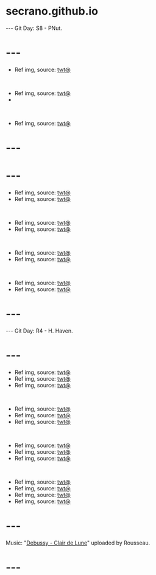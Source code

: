 # secrano.github.io

--- Git Day: S8 - PNut.

# ---

- Ref img, source: [twt@](https://x.com/miboso__/status/1853643247257837839)

<br/>

- Ref img, source: [twt@](https://x.com/miboso__/status/1853676282707661285)
- 
<br/>

- Ref img, source: [twt@](https://x.com/miboso__/status/1853612478955192779)

# ---
# ---

- Ref img, source: [twt@](https://x.com/DanKantori/status/1853407357012746460)
- Ref img, source: [twt@](https://x.com/kitirna/status/1853180396629819620)

<br/>

- Ref img, source: [twt@](https://x.com/IsabellaMDeLuca/status/1853442073401201030)
- Ref img, source: [twt@](https://x.com/SunhiLegend/status/1853491610727698563)

<br/>

- Ref img, source: [twt@](https://x.com/Rainmaker1973/status/1853361855311270312)
- Ref img, source: [twt@](https://x.com/khyleri/status/1853478071594336498)

<br/>

- Ref img, source: [twt@](https://x.com/LuffyDram/status/1853134840180167039)
- Ref img, source: [twt@](https://x.com/spoopyone/status/1853199953377550621)

# ---

--- Git Day: R4 - H. Haven.

# --- 

- Ref img, source: [twt@](https://x.com/AiartYasshy/status/1852848164153257990)
- Ref img, source: [twt@](https://x.com/rosuuri/status/1853215402475569282)
- Ref img, source: [twt@](https://x.com/Hare_Zzv/status/1853148872941662488)

<br/>

- Ref img, source: [twt@](https://x.com/LindyTasteful/status/1853140149657334190)
- Ref img, source: [twt@](https://x.com/liiiillliiil/status/1853195450305888396)
- Ref img, source: [twt@](https://x.com/ai_anime_mia/status/1853336103916597561)

<br/>

- Ref img, source: [twt@](https://x.com/Hanabunny_cos/status/1853040723911655806)
- Ref img, source: [twt@](https://x.com/LoganRoger51458/status/1852965822328631324)
- Ref img, source: [twt@](https://x.com/heretikka/status/1853243974133096744)

<br/>

- Ref img, source: [twt@](https://x.com/SetsuManga2/status/1853225929952342274)
- Ref img, source: [twt@](https://x.com/PhmHongVy307/status/1852692345705410995)
- Ref img, source: [twt@](https://x.com/AMAZlNGNATURE/status/1853032964201836630)
- Ref img, source: [twt@](https://x.com/Promithean11/status/1853122531147784257)

# ---
Music: "[Debussy - Clair de Lune](https://www.youtube.com/watch?v=WNcsUNKlAKw)" uploaded by Rousseau.
# ---
